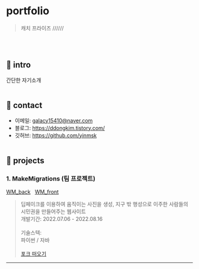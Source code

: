 # portfolio
> 캐치 프라이즈 //////
  
<br><br/>

## 🥕 intro
간단한 자기소개
<br><br/>

## 🥕 contact
* 이메일: galacy15410@naver.com
* 블로그: https://ddongkim.tistory.com/
* 깃허브: https://github.com/yinmsk
<br><br/>

## 🥕 projects
### 1. MakeMigrations (팀 프로젝트)
[WM_back](https://github.com/cmjcum/WM_back) &nbsp; [WM_front](https://github.com/cmjcum/WM_front)
> 딥페이크를 이용하여 움직이는 사진을 생성, 지구 밖 행성으로 이주한 사람들의 시민권을 만들어주는 웹사이트<br>
개발기간: 2022.07.06 - 2022.08.16
<br><br/>
기술스텍:<br>
파이썬 / 자바
<br><br/>
[포크 떠오기](https://github.com/cmjcum/WM_front)
***
